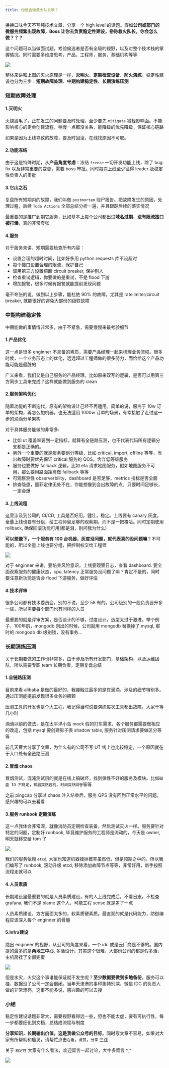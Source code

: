 ```yaml
---
title: 你适合做救火队长嘛？
---
```


换换口味今天不写纯技术文章，分享一个 high level 的话题。假如**公司或部门的微服务频繁出现故障，Boss 让你去负责稳定性建设，俗称救火队长，你会怎么做？？？**

这个问题可以当做面试题，考验候选者是否有全局的视野，以及对整个技术栈的掌握情况。同时需要多维度思考，产品，工程师，服务，基础机构等等

![](https://gitee.com/dongzerun/images/raw/master/img/mie-huo-fire.jpg)

整体来讲和上图的灭火原理是一样，**灭明火**、**定期检查设备**、**防火演练**。稳定性建设也分为三步：**短期故障处理**、**中期构建稳定性**、**长期演练压测**

### 短期故障处理
#### 1.灭明火
火烧眉毛了，正在发生的问题要及时处理，至少要先 `mitigate` 减轻影响面。不能影响核心的定单创建流程，稍慢一点都没关系，能降级的优先降级，保证核心链路

如果是因为上线导致的故障，要及时回滚，在线找原因不可取。

#### 2.功能冻结
由于这是特殊时期，从**产品角度考虑**：冻结 `freeze` 一切开发功能上线，除了 bug fix 以及非常重要的变更，需要 boss 审批。同时每次上线至少征得 leader 及稳定性负责人的审批

#### 3.它山之石
复盘所有短期内的故障，我们叫做 `postmortem` 验尸报告。把故障发生的原因，处理过程，后续 `Todo Actions` 全部总结分析一遍，并且跟踪后续的落实情况

最重要的是推广到期它服务，比如基本上每个公司都出过**域名过期**、**没有限流接口被打爆**，真的非常夸张

#### 4.服务
对于服务来讲，短期需要检查所有内容：

* 设置合理的超时时间，比如好多用 python requests 库不设超时
* 每个接口设置合理的限流，保护自己
* 调用第三方设置熔断 circuit breaker, 保护别人
* 检查重试逻辑，你要做的是重试，不是 flood 下游
* 增加报警，很多时候有报警就能提前发现问题

毫不夸张的说，做到以上步骤，能杜绝 90% 的故障。尤其是 ratelimiter/circuit breaker, 就能很好的避免大部份的级联故障

### 中期构建稳定性
中期能做的事情情非常多，由于不紧急，需要慢慢来最考验细节

#### 1.产品优化
这一点是很多 enginner 不具备的素质，需要产品经理一起来梳理业务流程。很多时候，一个业务形态上的优化，远远超过工程师做的很多努力，而恰恰这个产品功能可能是最脏的

广义来看，我们又是自己服务的产品经理。比如原来双写的逻辑，是否可以用第三方同步工具来完成？这样就能做到服务的 clean

#### 2.服务架构优化
随着功能的不断迭代，原有的架构设计己经不再适用。简单的说，服务于 10w 订单的架构，再怎么加机器，也无法适用 1000w 订单的场景，有幸接触了走过这一步的滴滴分单架构

对于具体服务能做的非常多:

* 比如 ut 覆盖率要到一定指标，就算有全链路压测，也不代表代码所有逻辑分支都是正确的。
* 另外一个重要的就是服务要划分等级，比如 critical, import, offline 等等，当出故障时要优先保证 critical 服务的 QOS，舍弃低等级服务
* 服务也要做好 fallback 逻辑，比如 eta 请求地图服务，假如地图服务不可用，那么要用路面距离做 fallback 等等
* 可观察测性 observerbility，dashboard 是否足够，metrics 指标是否全面
* 排查隐患，墨菲定律无处不在，你能想像到会出故障的点，只要时间足够长，一定会爆

#### 3.上线流程
这里涉及到公司的 CI/CD, 工具是否好用，健壮，稳定。上线要有 canary 灰度，全量上线也要有分组，给工程师留足够的观察期，而不是一把梭哈。同时定期使用 rollback, 确保回滚功能可用(都是泪，别问我为什么)

**可以想像下，一个服务有 100 台机器，灰度没问题，就代表真的没问题嘛**？不可能的，所以全量上线也要分组，把控制权交给工程师

![](https://gitee.com/dongzerun/images/raw/master/img/ci-cd.png)

对于 enginner 来讲，要培养风险意识，上线要观察日志，查看 dashboard. 要全面观察服务的健康状态，cpu, latency 正常服务没问题了嘛？肯定不是的，同时要注意新功能是否会 flood 下游服务，做好评估

#### 4.技术评审
很多公司都有技术委员会，别的不说，至少 58 有的。公司级别的一般负责晋升多一些，所以需要每个部门也有同样的人员

最重要的就是评审方案，是否设计的不够，过度设计，选型太过于激进。举个例子，100年前，mongodb 刚出的时候，公司就用 mongodb 替换掉了 mysql, 那时的 mongodb db 级别锁，没有事务...

### 长期演练压测
关于长期要做的工作也非常多，由于涉及所有开发部门，基础架构，以及运维团队，所以需要专职 team 长期负责，定期复盘总结

#### 1.全链路压测
目前来看 alibaba 是做的最好的，我接触过最多的是在滴滴，涉及的细节特别多。通过压测能提前发现很多业务的瓶颈

压测工具的开发也是个大工程，我记得当时说要演练每次工具都出故障，大家干等几小时

滴滴以前的做法，是在太平洋小岛 mock 假的打车需求，各个服务都需要做相应的改造，包括 mysql 要创建影子表 shadow table, 服务针对压测请求要做区分等等

前几天曹大分享了文章，为什么有的公司不写 UT 线上也比较稳定，一个原因就在于入口处有全链路压测

#### 2.冒烟 chaos
冒烟测试，混沌测试目的就是在线上搞破坏，找到弹性不好的服务及模块。比如`磁盘 IO 不稳定`，`机器突然宕机`，`时间突然回卷`等等

之前 pingcap 分享过 chaos 注入结束后，服务 QPS 没有回到正常水平的问题。感兴趣的可以去看看

#### 3.服务 runbook 定期演练
这一点我体会非常深，就像消防员定期检查装备，然后测试灭火一样。服务要针对特定的问题，定制好 runbook, 毕竟维护服务的工程师是流动的，今天是 owner, 明天就移交给 tom 了

![](https://gitee.com/dongzerun/images/raw/master/img/runbook.png)

我们的服务依赖 `etcd`, 大家也知道机器挂掉概率虽然低，但是预期之中的。所以我们编写了 runbook, 滚动升级 etcd, 移除添加故障节点等等，非常好用，新手按照流程走就可以

#### 4.人员素质
长期建设里最重要的就是人员素质建设，有的人上线完成后，不看日志，不检查 grafana, 我们不是 blame 这个人，可能工程 sense 就是差了一点

人员素质建设，方方面面太多的，软素质硬素质。最直观的就是代码能力，防御编程应该深入每个 enginner 的骨髓

#### 5.Infra建设
跳出 engineer 的视野，从公司的角度来看，一个 idc 或是云厂商是不够的。国内提的最多的是**两地三中心**, 多活设计。其实这个很难，大部份公司的都是假多活，主机房挂了全部完蛋

![](https://gitee.com/dongzerun/images/raw/master/img/idc-duohuo.png)

但是水灾，火灾这个事谁能保证就不发生呢？**至少数据要做到多地备份**，服务可以挂，数据没了公司一定会倒闭。当年天津港的事印象特别深，微信 IDC 的负责人做的非常漂亮，这事不能多说，感兴趣的可以去搜


### 小结
稳定性建设话题非常大，需要视野看得远一些，但也不能太虚，要有可执行性，每一步都要细化到文档，总结成流程与制度

**分享知识，长期输出价值，这是我做公众号的目标**。同时写文章不容易，如果对大家有所帮助和启发，请帮忙点击`在看`，`点赞`，`分享` 三连

关于 `稳定性` 大家有什么看法，欢迎留言一起讨论，大牛多留言 ^_^

![](https://gitee.com/dongzerun/images/raw/master/img/dongzerun-weixin-code.png)